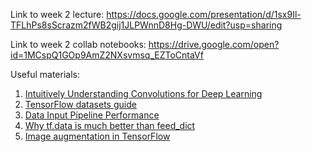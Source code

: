 Link to week 2 lecture: https://docs.google.com/presentation/d/1sx9Il-TFLhPs8sScrazm2fWB2gij1JLPWnnD8Hg-DWU/edit?usp=sharing

Link to week 2 collab notebooks: https://drive.google.com/open?id=1MCspQ1GOp9AmZ2NXsvmsq_EZToCntaVf

Useful materials:

1.  [Intuitively Understanding Convolutions for Deep Learning](https://towardsdatascience.com/intuitively-understanding-convolutions-for-deep-learning-1f6f42faee1)
2.  [TensorFlow datasets guide](https://www.tensorflow.org/guide/datasets)
3.  [Data Input Pipeline Performance](https://www.tensorflow.org/guide/performance/datasets)
4.  [Why tf.data is much better than feed_dict](https://dominikschmidt.xyz/tensorflow-data-pipeline/)
5.  [Image augmentation in TensorFlow](https://towardsdatascience.com/tensorflow-image-augmentation-on-gpu-bf0eaac4c967)
